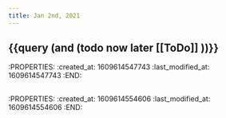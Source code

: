 ```yaml
---
title: Jan 2nd, 2021
---
```


## {{query (and (todo now later [[ToDo]] ))}}
:PROPERTIES:
:created_at: 1609614547743
:last_modified_at: 1609614547743
:END:
##
:PROPERTIES:
:created_at: 1609614554606
:last_modified_at: 1609614554606
:END:
